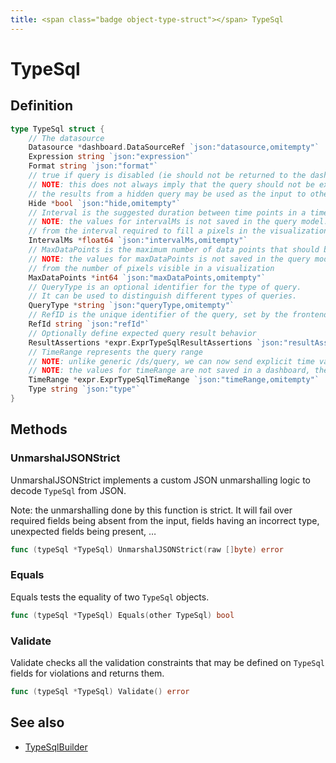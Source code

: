 ```yaml
---
title: <span class="badge object-type-struct"></span> TypeSql
---
```

# <span class="badge object-type-struct"></span> TypeSql

## Definition

```go
type TypeSql struct {
    // The datasource
    Datasource *dashboard.DataSourceRef `json:"datasource,omitempty"`
    Expression string `json:"expression"`
    Format string `json:"format"`
    // true if query is disabled (ie should not be returned to the dashboard)
    // NOTE: this does not always imply that the query should not be executed since
    // the results from a hidden query may be used as the input to other queries (SSE etc)
    Hide *bool `json:"hide,omitempty"`
    // Interval is the suggested duration between time points in a time series query.
    // NOTE: the values for intervalMs is not saved in the query model.  It is typically calculated
    // from the interval required to fill a pixels in the visualization
    IntervalMs *float64 `json:"intervalMs,omitempty"`
    // MaxDataPoints is the maximum number of data points that should be returned from a time series query.
    // NOTE: the values for maxDataPoints is not saved in the query model.  It is typically calculated
    // from the number of pixels visible in a visualization
    MaxDataPoints *int64 `json:"maxDataPoints,omitempty"`
    // QueryType is an optional identifier for the type of query.
    // It can be used to distinguish different types of queries.
    QueryType *string `json:"queryType,omitempty"`
    // RefID is the unique identifier of the query, set by the frontend call.
    RefId string `json:"refId"`
    // Optionally define expected query result behavior
    ResultAssertions *expr.ExprTypeSqlResultAssertions `json:"resultAssertions,omitempty"`
    // TimeRange represents the query range
    // NOTE: unlike generic /ds/query, we can now send explicit time values in each query
    // NOTE: the values for timeRange are not saved in a dashboard, they are constructed on the fly
    TimeRange *expr.ExprTypeSqlTimeRange `json:"timeRange,omitempty"`
    Type string `json:"type"`
}
```
## Methods

### <span class="badge object-method"></span> UnmarshalJSONStrict

UnmarshalJSONStrict implements a custom JSON unmarshalling logic to decode `TypeSql` from JSON.

Note: the unmarshalling done by this function is strict. It will fail over required fields being absent from the input, fields having an incorrect type, unexpected fields being present, …

```go
func (typeSql *TypeSql) UnmarshalJSONStrict(raw []byte) error
```

### <span class="badge object-method"></span> Equals

Equals tests the equality of two `TypeSql` objects.

```go
func (typeSql *TypeSql) Equals(other TypeSql) bool
```

### <span class="badge object-method"></span> Validate

Validate checks all the validation constraints that may be defined on `TypeSql` fields for violations and returns them.

```go
func (typeSql *TypeSql) Validate() error
```

## See also

 * <span class="badge builder"></span> [TypeSqlBuilder](./builder-TypeSqlBuilder.md)
